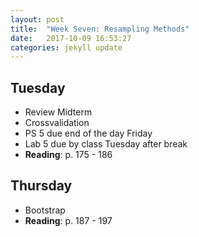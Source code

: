 ```yaml
---
layout: post
title:  "Week Seven: Resampling Methods"
date:   2017-10-09 16:53:27
categories: jekyll update
---
```


## Tuesday
- Review Midterm
- Crossvalidation
- PS 5 due end of the day Friday
- Lab 5 due by class Tuesday after break
- **Reading**: p. 175 - 186

## Thursday
- Bootstrap
- **Reading**: p. 187 - 197